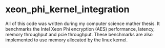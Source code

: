 # xeon_phi_kernel_integration

All of this code was written during my computer science mather thesis.
It benchmarks the Intel Xeon Phi encryption (AES) performance, latency, memory throughput and pcie throughput.
These benchmarks are also implemented to use memory allocated by the linux kernel.
